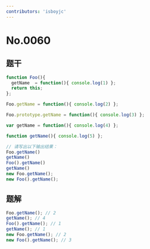 ```yaml
---
contributors: 'isboyjc'
---
```


# No.0060


## 题干


```js
function Foo(){
  getName  = function(){ console.log(1) }; 
  return this; 
};

Foo.getName = function(){ console.log(2) };

Foo.prototype.getName = function(){ console.log(3) };

var getName = function(){ console.log(4) };

function getName(){ console.log(5) };

// 请写出以下输出结果：
Foo.getName()
getName()
Foo().getName()
getName()
new Foo.getName(); 
new Foo().getName();
```




## 题解

<!-- ::: details 点我查看题解 -->

```js
Foo.getName(); // 2
getName(); // 4
Foo().getName(); // 1
getName(); // 1
new Foo.getName(); // 2
new Foo().getName(); // 3
```

<!-- ::: -->

